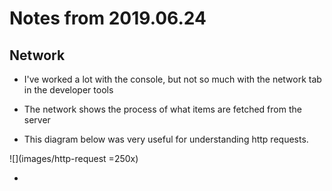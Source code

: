 # Notes from 2019.06.24 #

## Network ##

* I've worked a lot with the console, but not so much with the network tab in the developer tools

* The network shows the process of what items are fetched from the server

* This diagram below was very useful for understanding http requests.

![](images/http-request =250x)


* 